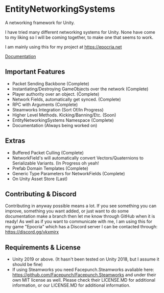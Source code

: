 # EntityNetworkingSystems
 A networking framework for Unity.


I have tried many different networking systems for Unity. None have come to my liking so I will be coming together, to make one that seems to work.

I am mainly using this for my project at https://epocria.net

[Documentation](https://github.com/AncientEntity/EntityNetworkingSystems/wiki)

## Important Features
- Packet Sending Backbone (Complete)
- Instantiating/Destroying GameObjects over the network (Complete)
- Player authority over an object. (Complete)
- Network Fields, automatically get synced. (Complete)
- RPC with Arguments (Complete)
- Steamworks Integration (Sort Of/In Progress)
- Higher Level Methods. Kicking/Banning/Etc. (Soon)
- EntityNetworkingSystems Namespace (Complete)
- Documentation (Always being worked on)

## Extras
- Buffered Packet Culling (Complete)
- NetworkField's will automatically convert Vectors/Quaternions to Serializable Variants. (In Progress oh yeah!
- Prefab Domain Templates (Complete)
- Generic Type Parameters for NetworkFields (Complete)
- On Unity Asset Store (Last)

## Contributing & Discord
Contributing in anyway possible means a lot. If you see something you can improve, something you want added, or just want to do some documentation make a branch then let me know through GitHub when it is ready! As well as if you want to communicate with me, I am using this for my game "Epocria" which has a Discord server I can be contacted through: https://discord.gg/vkxmjrx

## Requirements & License
- Unity 2019 or above. (It hasn't been tested on Unity 2018, but I assume it should be fine)
- If using Steamworks you need Facepunch.Steamworks avaliable here: https://github.com/Facepunch/Facepunch.Steamworks and under their own MIT license as well. Please check their LICENSE.MD for additional information, or our LICENSE.MD for additional information.
